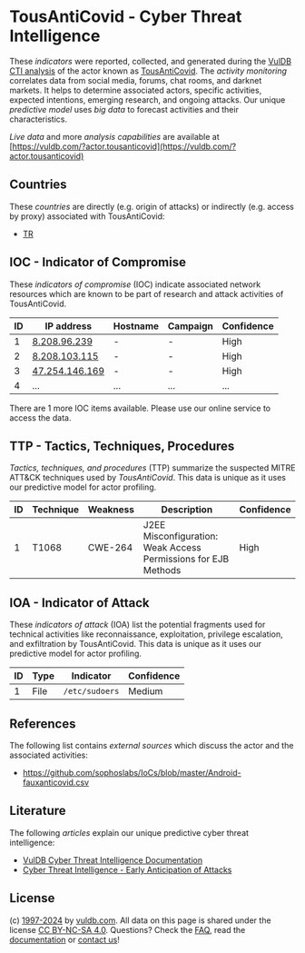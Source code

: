 # TousAntiCovid - Cyber Threat Intelligence

These _indicators_ were reported, collected, and generated during the [VulDB CTI analysis](https://vuldb.com/?kb.cti) of the actor known as [TousAntiCovid](https://vuldb.com/?actor.tousanticovid). The _activity monitoring_ correlates data from social media, forums, chat rooms, and darknet markets. It helps to determine associated actors, specific activities, expected intentions, emerging research, and ongoing attacks. Our unique _predictive model_ uses _big data_ to forecast activities and their characteristics.

_Live data_ and more _analysis capabilities_ are available at [https://vuldb.com/?actor.tousanticovid](https://vuldb.com/?actor.tousanticovid)

## Countries

These _countries_ are directly (e.g. origin of attacks) or indirectly (e.g. access by proxy) associated with TousAntiCovid:

* [TR](https://vuldb.com/?country.tr)

## IOC - Indicator of Compromise

These _indicators of compromise_ (IOC) indicate associated network resources which are known to be part of research and attack activities of TousAntiCovid.

ID | IP address | Hostname | Campaign | Confidence
-- | ---------- | -------- | -------- | ----------
1 | [8.208.96.239](https://vuldb.com/?ip.8.208.96.239) | - | - | High
2 | [8.208.103.115](https://vuldb.com/?ip.8.208.103.115) | - | - | High
3 | [47.254.146.169](https://vuldb.com/?ip.47.254.146.169) | - | - | High
4 | ... | ... | ... | ...

There are 1 more IOC items available. Please use our online service to access the data.

## TTP - Tactics, Techniques, Procedures

_Tactics, techniques, and procedures_ (TTP) summarize the suspected MITRE ATT&CK techniques used by _TousAntiCovid_. This data is unique as it uses our predictive model for actor profiling.

ID | Technique | Weakness | Description | Confidence
-- | --------- | -------- | ----------- | ----------
1 | T1068 | CWE-264 | J2EE Misconfiguration: Weak Access Permissions for EJB Methods | High

## IOA - Indicator of Attack

These _indicators of attack_ (IOA) list the potential fragments used for technical activities like reconnaissance, exploitation, privilege escalation, and exfiltration by TousAntiCovid. This data is unique as it uses our predictive model for actor profiling.

ID | Type | Indicator | Confidence
-- | ---- | --------- | ----------
1 | File | `/etc/sudoers` | Medium

## References

The following list contains _external sources_ which discuss the actor and the associated activities:

* https://github.com/sophoslabs/IoCs/blob/master/Android-fauxanticovid.csv

## Literature

The following _articles_ explain our unique predictive cyber threat intelligence:

* [VulDB Cyber Threat Intelligence Documentation](https://vuldb.com/?kb.cti)
* [Cyber Threat Intelligence - Early Anticipation of Attacks](https://www.scip.ch/en/?labs.20201022)

## License

(c) [1997-2024](https://vuldb.com/?kb.changelog) by [vuldb.com](https://vuldb.com/?kb.about). All data on this page is shared under the license [CC BY-NC-SA 4.0](https://creativecommons.org/licenses/by-nc-sa/4.0/). Questions? Check the [FAQ](https://vuldb.com/?kb.faq), read the [documentation](https://vuldb.com/?kb) or [contact us](https://vuldb.com/?contact)!
